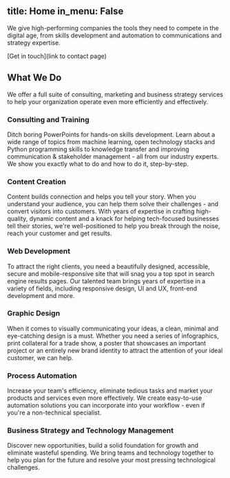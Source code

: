 title: Home
in_menu: False
---

We give high-performing companies the tools they need to compete in the digital age, from skills development and automation to communications and strategy expertise.

[Get in touch](link to contact page)



## What We Do 

We offer a full suite of consulting, marketing and business strategy services to help your organization operate even more efficiently and effectively. 

### Consulting and Training

Ditch boring PowerPoints for hands-on skills development. Learn about a wide range of topics from machine learning, open technology stacks and Python programming skills to knowledge transfer and improving communication & stakeholder management - all from our industry experts. We show you exactly what to do and how to do it, step-by-step.

### Content Creation 

Content builds connection and helps you tell your story. When you understand your audience, you can help them solve their challenges - and convert visitors into customers. With years of expertise in crafting high-quality, dynamic content and a knack for helping tech-focused businesses tell their stories, we're well-positioned to help you break through the noise, reach your customer and get results.  

### Web Development

To attract the right clients, you need a beautifully designed, accessible, secure and mobile-responsive site that will snag you a top spot in search engine results pages. Our talented team brings years of expertise in a variety of fields, including responsive design, UI and UX, front-end development and more. 

### Graphic Design 

When it comes to visually communicating your ideas, a clean, minimal and eye-catching design is a must. Whether you need a series of infographics, print collateral for a trade show, a poster that showcases an important project or an entirely new brand identity to attract the attention of your ideal customer, we can help.

### Process Automation 

Increase your team's efficiency, eliminate tedious tasks and market your products and services even more effectively. We create easy-to-use automation solutions you can incorporate into your workflow - even if you're a non-technical specialist. 

### Business Strategy and Technology Management

Discover new opportunities, build a solid foundation for growth and eliminate wasteful spending. We bring teams and technology together to help you plan for the future and resolve your most pressing technological challenges.
